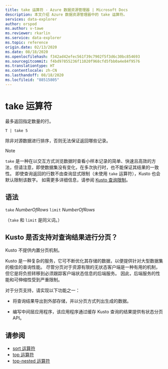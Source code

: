 ```yaml
---
title: take 运算符 - Azure 数据资源管理器 | Microsoft Docs
description: 本文介绍 Azure 数据资源管理器中的 take 运算符。
services: data-explorer
author: orspod
ms.author: v-tawe
ms.reviewer: rkarlin
ms.service: data-explorer
ms.topic: reference
origin.date: 02/13/2020
ms.date: 08/18/2020
ms.openlocfilehash: f342ad42efec561f39c7902f5f3d6c30bc854693
ms.sourcegitcommit: f4bd97855236f11020f968cfd5fbb0a4e84f9576
ms.translationtype: HT
ms.contentlocale: zh-CN
ms.lasthandoff: 08/18/2020
ms.locfileid: "88515805"
---
```

# <a name="take-operator"></a>take 运算符

最多返回指定数量的行。

```kusto
T | take 5
```

除非对源数据进行排序，否则无法保证返回哪些记录。

> [!NOTE]
> `take` 是一种在以交互方式浏览数据时查看小样本记录的简单、快速且高效的方法，但请注意，即使数据集没有变化，在多次执行时，也不能保证其结果的一致性。
> 即使查询返回的行数不由查询显式限制（未使用 `take` 运算符），Kusto 也会默认限制该数字。 如需更多详细信息，请参阅 [Kusto 查询限制](../concepts/querylimits.md)。

## <a name="syntax"></a>语法

`take` *NumberOfRows*
`limit` *NumberOfRows*

（`take` 和 `limit` 是同义词。）

## <a name="does-kusto-support-paging-of-query-results"></a>Kusto 是否支持对查询结果进行分页？

Kusto 不提供内置分页机制。

Kusto 是一种复杂的服务，它可不断优化其存储的数据，以便提供针对大型数据集的极佳的查询性能。 尽管分页对于资源有限的无状态客户端是一种有用的机制，但它是将负担转移到必须跟踪客户端状态信息的后端服务。 因此，后端服务的性能和可伸缩性受到严重限制。

对于分页支持，请实现以下功能之一：

* 将查询结果导出到外部存储，并以分页方式列出生成的数据。

* 编写中间层应用程序，该应用程序通过缓存 Kusto 查询的结果提供有状态分页 API。

## <a name="see-also"></a>请参阅

* [sort 运算符](sortoperator.md)
* [top 运算符](topoperator.md)
* [top-nested 运算符](topnestedoperator.md)